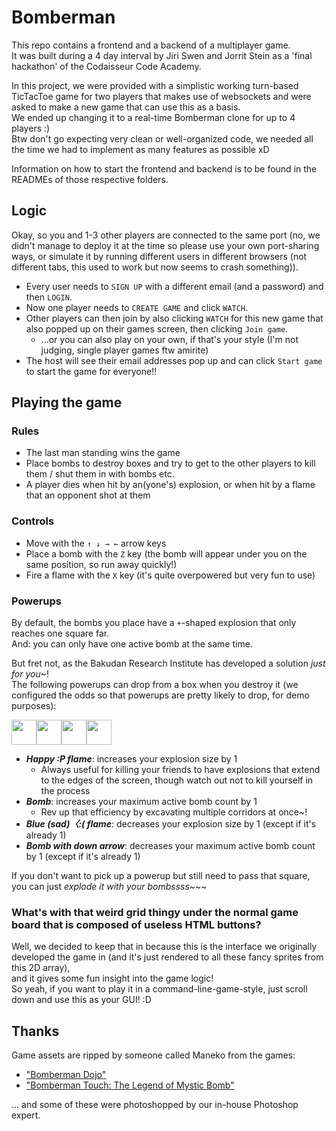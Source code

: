 # Bomberman

This repo contains a frontend and a backend of a multiplayer game.  
It was built during a 4 day interval by Jiri Swen and Jorrit Stein as a 'final hackathon' of the Codaisseur Code Academy.  

In this project, we were provided with a simplistic working turn-based TicTacToe game for two players that makes use of websockets and were asked to make a new game that can use this as a basis.  
We ended up changing it to a real-time Bomberman clone for up to 4 players :)  
Btw don't go expecting very clean or well-organized code, we needed all the time we had to implement as many features as possible xD

Information on how to start the frontend and backend is to be found in the READMEs of those respective folders.

## Logic 

Okay, so you and 1-3 other players are connected to the same port (no, we didn't manage to deploy it at the time so please use your own port-sharing ways, or simulate it by running different users in different browsers (not different tabs, this used to work but now seems to crash something)).  
* Every user needs to `SIGN UP` with a different email (and a password) and then `LOGIN`.  
* Now one player needs to `CREATE GAME` and click `WATCH`.  
* Other players can then join by also clicking `WATCH` for this new game that also popped up on their games screen, then clicking `Join game`.
  * ...or you can also play on your own, if that's your style (I'm not judging, single player games ftw amirite)
* The host will see their email addresses pop up and can click `Start game` to start the game for everyone!!

## Playing the game

### Rules

* The last man standing wins the game
* Place bombs to destroy boxes and try to get to the other players to kill them / shut them in with bombs etc.
* A player dies when hit by an(yone's) explosion, or when hit by a flame that an opponent shot at them

### Controls

* Move with the `↑ ↓ → ←` arrow keys
* Place a bomb with the `Z` key (the bomb will appear under you on the same position, so run away quickly!)
* Fire a flame with the `X` key (it's quite overpowered but very fun to use)

### Powerups

By default, the bombs you place have a `+`-shaped explosion that only reaches one square far.  
And: you can only have one active bomb at the same time.

But fret not, as the Bakudan Research Institute has developed a solution *just for you*~!  
The following powerups can drop from a box when you destroy it (we configured the odds so that powerups are pretty likely to drop, for demo purposes):

<img src="./client/src/images/df^.gif" width="40em"/><img src="./client/src/images/db^.gif" width="40em"/><img src="./client/src/images/dfv.gif" width="40em"/><img src="./client/src/images/dbv.gif" width="40em"/>  

* ***Happy :P flame***: increases your explosion size by 1
  * Always useful for killing your friends to have explosions that extend to the edges of the screen, though watch out not to kill yourself in the process
* ***Bomb***: increases your maximum active bomb count by 1
  * Rev up that efficiency by excavating multiple corridors at once~!
* ***Blue (sad)〈:( flame***: decreases your explosion size by 1 (except if it's already 1)
* ***Bomb with down arrow***: decreases your maximum active bomb count by 1 (except if it's already 1)

If you don't want to pick up a powerup but still need to pass that square, you can just *explode it with your bombssss*~~~

### What's with that weird grid thingy under the normal game board that is composed of useless HTML buttons?

Well, we decided to keep that in because this is the interface we originally developed the game in (and it's just rendered to all these fancy sprites from this 2D array),  
and it gives some fun insight into the game logic!  
So yeah, if you want to play it in a command-line-game-style, just scroll down and use this as your GUI! :D

## Thanks

Game assets are ripped by someone called Maneko from the games:
* ["Bomberman Dojo"](http://spritedatabase.net/file/15551/Bomberman_Enemies_and_Miscellaneous)
* ["Bomberman Touch: The Legend of Mystic Bomb"](http://spritedatabase.net/file/15558/Tiles_and_Miscellaneous)  

... and some of these were photoshopped by our in-house Photoshop expert.